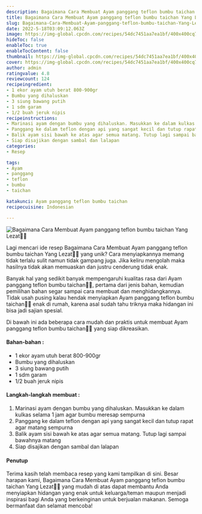 ```yaml
---
description: Bagaimana Cara Membuat Ayam panggang teflon bumbu taichan Yang Lezat"
title: Bagaimana Cara Membuat Ayam panggang teflon bumbu taichan Yang Lezat
slug: Bagaimana-Cara-Membuat-Ayam-panggang-teflon-bumbu-taichan-Yang-Lezat
date: 2022-5-18T03:09:12.063Z
image: https://img-global.cpcdn.com/recipes/54dc7451aa7ea1bf/400x400cq70/photo.jpg
hideToc: false
enableToc: true
enableTocContent: false
thumbnail: https://img-global.cpcdn.com/recipes/54dc7451aa7ea1bf/400x400cq70/photo.jpg
cover: https://img-global.cpcdn.com/recipes/54dc7451aa7ea1bf/400x400cq70/photo.jpg
author: admin
ratingvalue: 4.8
reviewcount: 124
recipeingredient:
- 1 ekor ayam utuh berat 800-900gr
- Bumbu yang dihaluskan
- 3 siung bawang putih
- 1 sdm garam
- 1/2 buah jeruk nipis
recipeinstructions:
- Marinasi ayam dengan bumbu yang dihaluskan. Masukkan ke dalam kulkas selama 1 jam agar bumbu meresap sempurna
- Panggang ke dalam teflon dengan api yang sangat kecil dan tutup rapat agar matang sempurna
- Balik ayam sisi bawah ke atas agar semua matang. Tutup lagi sampai bawahnya matang
- Siap disajikan dengan sambal dan lalapan
categories:
- Resep

tags:
- Ayam
- panggang
- teflon
- bumbu
- taichan

katakunci: Ayam panggang teflon bumbu taichan
recipecuisine: Indonesian

---
```


![Bagaimana Cara Membuat Ayam panggang teflon bumbu taichan Yang Lezat👩‍🍳](https://img-global.cpcdn.com/recipes/54dc7451aa7ea1bf/400x400cq70/photo.jpg)

Lagi mencari ide resep Bagaimana Cara Membuat Ayam panggang teflon bumbu taichan Yang Lezat👩‍🍳 yang unik? Cara menyiapkannya memang tidak terlalu sulit namun tidak gampang juga. Jika keliru mengolah maka hasilnya tidak akan memuaskan dan justru cenderung tidak enak.

Banyak hal yang sedikit banyak mempengaruhi kualitas rasa dari Ayam panggang teflon bumbu taichan👩‍🍳, pertama dari jenis bahan, kemudian pemilihan bahan segar sampai cara membuat dan menghidangkannya. Tidak usah pusing kalau hendak menyiapkan Ayam panggang teflon bumbu taichan👩‍🍳 enak di rumah, karena asal sudah tahu triknya maka hidangan ini bisa jadi sajian spesial.

Di bawah ini ada beberapa cara mudah dan praktis untuk membuat Ayam panggang teflon bumbu taichan👩‍🍳 yang siap dikreasikan.

<!--inarticleads1-->

#### Bahan-bahan :

- 1 ekor ayam utuh berat 800-900gr
- Bumbu yang dihaluskan
- 3 siung bawang putih
- 1 sdm garam
- 1/2 buah jeruk nipis

<!--inarticleads2-->

#### Langkah-langkah membuat :

1. Marinasi ayam dengan bumbu yang dihaluskan. Masukkan ke dalam kulkas selama 1 jam agar bumbu meresap sempurna
1. Panggang ke dalam teflon dengan api yang sangat kecil dan tutup rapat agar matang sempurna
1. Balik ayam sisi bawah ke atas agar semua matang. Tutup lagi sampai bawahnya matang
1. Siap disajikan dengan sambal dan lalapan

#### Penutup

Terima kasih telah membaca resep yang kami tampilkan di sini. Besar harapan kami, Bagaimana Cara Membuat Ayam panggang teflon bumbu taichan Yang Lezat👩‍🍳 yang mudah di atas dapat membantu Anda menyiapkan hidangan yang enak untuk keluarga/teman maupun menjadi inspirasi bagi Anda yang berkeinginan untuk berjualan makanan. Semoga bermanfaat dan selamat mencoba!